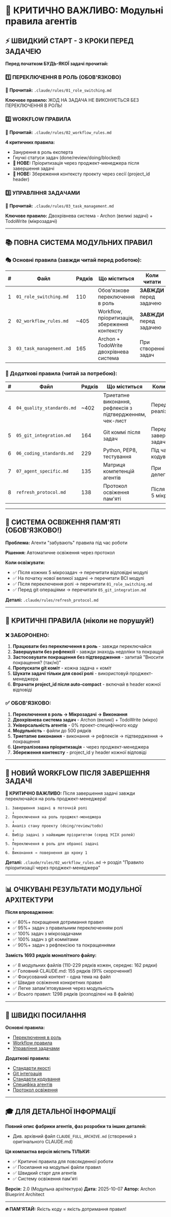 # 🚨 КРИТИЧНО ВАЖЛИВО: Модульні правила агентів

## ⚡ ШВИДКИЙ СТАРТ - 3 КРОКИ ПЕРЕД ЗАДАЧЕЮ

**Перед початком БУДЬ-ЯКОЇ задачі прочитай:**

### 1️⃣ ПЕРЕКЛЮЧЕННЯ В РОЛЬ (ОБОВ'ЯЗКОВО)
📖 **Прочитай:** `.claude/rules/01_role_switching.md`

**Ключове правило:** ЖОД НА ЗАДАЧА НЕ ВИКОНУЄТЬСЯ БЕЗ ПЕРЕКЛЮЧЕННЯ В РОЛЬ!

### 2️⃣ WORKFLOW ПРАВИЛА
📖 **Прочитай:** `.claude/rules/02_workflow_rules.md`

**4 критичних правила:**
- Занурення в роль експерта
- Гнучкі статуси задач (done/review/doing/blocked)
- **🚨 НОВЕ:** Пріоритизація через проджект-менеджера після завершення задачі
- **🧠 НОВЕ:** Збереження контексту проекту через сесії (project_id header)

### 3️⃣ УПРАВЛІННЯ ЗАДАЧАМИ
📖 **Прочитай:** `.claude/rules/03_task_management.md`

**Ключове правило:** Двохрівнева система - Archon (великі задачі) + TodoWrite (мікрозадачі)

---

## 📚 ПОВНА СИСТЕМА МОДУЛЬНИХ ПРАВИЛ

### 🎭 Основні правила (завжди читай перед роботою):

| # | Файл | Рядків | Що міститься | Коли читати |
|---|------|--------|--------------|-------------|
| 1 | `01_role_switching.md` | 110 | Обов'язкове переключення в роль | **ЗАВЖДИ** перед задачею |
| 2 | `02_workflow_rules.md` | ~405 | Workflow, пріоритизація, збереження контексту | **ЗАВЖДИ** перед задачею |
| 3 | `03_task_management.md` | 165 | Archon + TodoWrite двохрівнева система | При створенні задач |

### 🔧 Додаткові правила (читай за потребою):

| # | Файл | Рядків | Що міститься | Коли читати |
|---|------|--------|--------------|-------------|
| 4 | `04_quality_standards.md` | ~402 | Триетапне виконання, рефлексія з підтвердженням, чек-лист | Перед реалізацією |
| 5 | `05_git_integration.md` | 164 | Git коммі після задач | Перед завершенням задачі |
| 6 | `06_coding_standards.md` | 229 | Python, PEP8, тестування | Під час кодування |
| 7 | `07_agent_specific.md` | 135 | Матриця компетенцій агентів | При делегуванні |
| 8 | `refresh_protocol.md` | 138 | Протокол освіження пам'яті | Після кожних 5 мікрозадач |

---

## 🔄 СИСТЕМА ОСВІЖЕННЯ ПАМ'ЯТІ (ОБОВ'ЯЗКОВО!)

**Проблема:** Агенти "забувають" правила під час роботи

**Рішення:** Автоматичне освіження через протокол

**Коли освіжувати:**
- ✅ Після кожних 5 мікрозадач → перечитати відповідні модулі
- ✅ На початку нової великої задачі → перечитати ВСІ модулі
- ✅ Після переключення ролі → перечитати `01_role_switching.md`
- ✅ Перед git операціями → перечитати `05_git_integration.md`

**Деталі:** `.claude/rules/refresh_protocol.md`

---

## 🎯 КРИТИЧНІ ПРАВИЛА (ніколи не порушуй!)

### ❌ ЗАБОРОНЕНО:
1. **Працювати без переключення в роль** - завжди переключайся
2. **Завершувати без рефлексії** - завжди знаходь недоліки та покращуй
3. **Застосовувати покращення без підтвердження** - запитай "Вносити покращення? (так/ні)"
4. **Пропускати git коміт** - кожна задача = коміт
5. **Шукати задачі тільки для своєї ролі** - використовуй проджект-менеджера
6. **Втрачати project_id після auto-compact** - включай в header кожної відповіді

### ✅ ОБОВ'ЯЗКОВО:
1. **Переключення в роль → Мікрозадачі → Виконання**
2. **Двохрівнева система задач** - Archon (великі) + TodoWrite (мікро)
3. **Універсальність агентів** - 0% проект-специфічного коду
4. **Модульність** - файли до 500 рядків
5. **Триетапне виконання** - виконання → рефлексія → підтвердження → покращення
6. **Централізована пріоритизація** - через проджект-менеджера
7. **Збереження контексту** - project_id у header кожної відповіді

---

## 🚀 НОВИЙ WORKFLOW ПІСЛЯ ЗАВЕРШЕННЯ ЗАДАЧІ

**🚨 КРИТИЧНО ВАЖЛИВО:** Після завершення задачі завжди переключайся на роль проджект-менеджера!

```
1. Завершення задачі в поточній ролі
   ↓
2. Переключення на роль проджект-менеджера
   ↓
3. Аналіз стану проекту (doing/review/todo)
   ↓
4. Вибір задачі з найвищим пріоритетом (серед УСІХ ролей)
   ↓
5. Переключення в роль для обраної задачі
   ↓
6. Виконання → повернення до кроку 1
```

**Деталі:** `.claude/rules/02_workflow_rules.md` → розділ "Правило пріоритизації через проджект-менеджера"

---

## 📊 ОЧІКУВАНІ РЕЗУЛЬТАТИ МОДУЛЬНОЇ АРХІТЕКТУРИ

**Після впровадження:**
- ✅ 80%+ покращення дотримання правил
- ✅ 95%+ задач з правильним переключенням ролі
- ✅ 100% задач з мікрозадачами
- ✅ 100% задач з git коммітами
- ✅ 90%+ задач з рефлексією та покращеннями

**Замість 1693 рядків монолітного файлу:**
- ✅ 8 модульних файлів (110-229 рядків кожен, середнє: 162 рядки)
- ✅ Головний CLAUDE.md: 155 рядків (91% скорочення!)
- ✅ Фокусований контент - одна тема на файл
- ✅ Швидке освіження конкретних правил
- ✅ Легке запам'ятовування через модульність
- ✅ Всього правил: 1298 рядків (розподілені на 8 файлів)

---

## 🔗 ШВИДКІ ПОСИЛАННЯ

**Основні правила:**
- [Переключення в роль](.claude/rules/01_role_switching.md)
- [Workflow правила](.claude/rules/02_workflow_rules.md)
- [Управління задачами](.claude/rules/03_task_management.md)

**Додаткові правила:**
- [Стандарти якості](.claude/rules/04_quality_standards.md)
- [Git інтеграція](.claude/rules/05_git_integration.md)
- [Стандарти кодування](.claude/rules/06_coding_standards.md)
- [Специфіка агентів](.claude/rules/07_agent_specific.md)
- [Протокол освіження](.claude/rules/refresh_protocol.md)

---

## 🎓 ДЛЯ ДЕТАЛЬНОЇ ІНФОРМАЦІЇ

**Повний опис фабрики агентів, фаз розробки та інших деталей:**
- Див. архівний файл `CLAUDE_FULL_ARCHIVE.md` (створений з оригінального CLAUDE.md)

**Ця компактна версія містить ТІЛЬКИ:**
- ✅ Критичні правила для повсякденної роботи
- ✅ Посилання на модульні файли правил
- ✅ Швидкий старт для агентів
- ✅ Систему освіження пам'яті

**Версія:** 2.0 (Модульна архітектура)
**Дата:** 2025-10-07
**Автор:** Archon Blueprint Architect

---

**🔥 ПАМ'ЯТАЙ:** Якість коду = якість дотримання правил!
